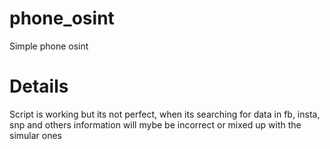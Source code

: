 # phone_osint
Simple phone osint
# Details
Script is working but its not perfect, when its searching for data in fb, insta, snp and others information will mybe be incorrect or mixed up with the simular ones
